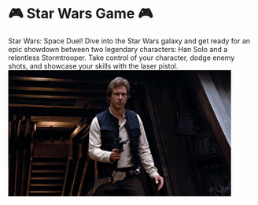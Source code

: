 # 🎮 Star Wars Game 🎮
Star Wars: Space Duel! Dive into the Star Wars galaxy and get ready for an epic showdown between two legendary characters: Han Solo and a relentless Stormtrooper. Take control of your character, dodge enemy shots, and showcase your skills with the laser pistol.
![Han Solo](Img/han-solo.gif)
